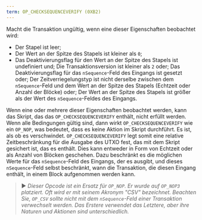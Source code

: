 ```yaml
---
term: OP_CHECKSEQUENCEVERIFY (0XB2)
---
```


Macht die Transaktion ungültig, wenn eine dieser Eigenschaften beobachtet wird:
* Der Stapel ist leer;
* Der Wert an der Spitze des Stapels ist kleiner als `0`;
* Das Deaktivierungsflag für den Wert an der Spitze des Stapels ist undefiniert und; Die Transaktionsversion ist kleiner als `2` oder; Das Deaktivierungsflag für das `nSequence`-Feld des Eingangs ist gesetzt oder; Der Zeitverriegelungstyp ist nicht derselbe zwischen dem `nSequence`-Feld und dem Wert an der Spitze des Stapels (Echtzeit oder Anzahl der Blöcke) oder; Der Wert an der Spitze des Stapels ist größer als der Wert des `nSequence`-Feldes des Eingangs.

Wenn eine oder mehrere dieser Eigenschaften beobachtet werden, kann das Skript, das das `OP_CHECKSEQUENCEVERIFY` enthält, nicht erfüllt werden. Wenn alle Bedingungen gültig sind, dann wirkt `OP_CHECKSEQUENCEVERIFY` wie ein `OP_NOP`, was bedeutet, dass es keine Aktion im Skript durchführt. Es ist, als ob es verschwindet. `OP_CHECKSEQUENCEVERIFY` legt somit eine relative Zeitbeschränkung für die Ausgabe des UTXO fest, das mit dem Skript gesichert ist, das es enthält. Dies kann entweder in Form von Echtzeit oder als Anzahl von Blöcken geschehen. Dazu beschränkt es die möglichen Werte für das `nSequence`-Feld des Eingangs, der es ausgibt, und dieses `nSequence`-Feld selbst beschränkt, wann die Transaktion, die diesen Eingang enthält, in einem Block aufgenommen werden kann.

> ► *Dieser Opcode ist ein Ersatz für `OP_NOP`. Er wurde auf `OP_NOP3` platziert. Oft wird er mit seinem Akronym "CSV" bezeichnet. Beachten Sie, `OP_CSV` sollte nicht mit dem `nSequence`-Feld einer Transaktion verwechselt werden. Das Erstere verwendet das Letztere, aber ihre Naturen und Aktionen sind unterschiedlich.*